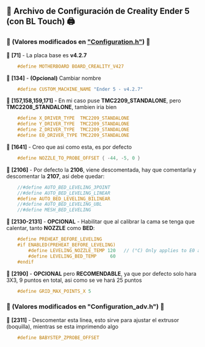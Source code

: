 ## 📜 **Archivo de Configuración de Creality Ender 5 (con BL Touch)** 🖨️

### 🔧 **(Valores modificados en ["Configuration.h"](./Config%20Files/Configuration.h))** 🔧

🔹 **[71]** - La placa base es **v4.2.7**
```c
    #define MOTHERBOARD BOARD_CREALITY_V427 
```

🔹 **[134]** - **(Opcional)** Cambiar nombre
```c
    #define CUSTOM_MACHINE_NAME "Ender 5 - v4.2.7"
```

🔹 **[157,158,159,171]** - En mi caso puse **TMC2209_STANDALONE**, pero **TMC2208_STANDALONE**, tambien iria bien
```c
    #define X_DRIVER_TYPE  TMC2209_STANDALONE
    #define Y_DRIVER_TYPE  TMC2209_STANDALONE
    #define Z_DRIVER_TYPE  TMC2209_STANDALONE
    #define E0_DRIVER_TYPE TMC2209_STANDALONE
```

🔹 **[1641]** - Creo que asi como esta, es por defecto
```c
    #define NOZZLE_TO_PROBE_OFFSET { -44, -5, 0 }
```

🔹 **[2106]** - Por defecto la **2106**, viene descomentada, hay que comentarla y descomentar la **2107**, asi debe quedar:
```c
    //#define AUTO_BED_LEVELING_3POINT
    //#define AUTO_BED_LEVELING_LINEAR
    #define AUTO_BED_LEVELING_BILINEAR
    //#define AUTO_BED_LEVELING_UBL
    //#define MESH_BED_LEVELING
```

🔹 **[2130-2131]** - **OPCIONAL** - Habilitar que al calibrar la cama se tenga que calentar, tanto **NOZZLE** como **BED**:
```c
    #define PREHEAT_BEFORE_LEVELING
    #if ENABLED(PREHEAT_BEFORE_LEVELING)
        #define LEVELING_NOZZLE_TEMP 120   // (°C) Only applies to E0 at this time
        #define LEVELING_BED_TEMP     60
    #endif
```

🔹 **[2190]** - **OPCIONAL** pero **RECOMENDABLE**, ya que por defecto solo hara 3X3, 9 puntos en total, asi como se ve hará 25 puntos
```c
    #define GRID_MAX_POINTS_X 5
```

### 🔧 **(Valores modificados en "Configuration_adv.h")** 🔧

🔹 **[2311]** - Descomentar esta linea, esto sirve para ajustar el extrusor (boquilla), mientras se esta imprimendo algo
```c
    #define BABYSTEP_ZPROBE_OFFSET
```